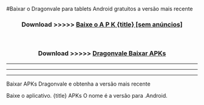 #Baixar o Dragonvale   para tablets Android gratuitos a versão mais recente


<div align="center">
<h3>Download >>>>> <a href="https://pt-web.web.app/?pt= {title}">Baixe o A P K {title} [sem anúncios]</a></h3><br>

<h3>Download >>>>> <a href="https://pt-web.web.app/?pt= {title}">Dragonvale  Baixar APKs</a></h3>
</div>

----------------------------------------------------------

----------------------------------------------------------

----------------------------------------------------------

Baixar APKs Dragonvale  e obtenha a versão mais recente

Baixe o aplicativo. {title} APKs O nome é a versão para .Android.


